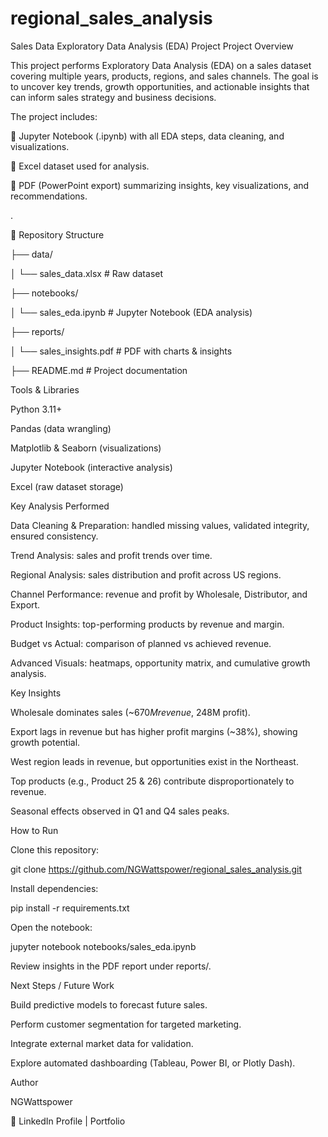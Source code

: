 # regional_sales_analysis

Sales Data Exploratory Data Analysis (EDA) Project
Project Overview

This project performs Exploratory Data Analysis (EDA) on a sales dataset covering multiple years, products, regions, and sales channels.
The goal is to uncover key trends, growth opportunities, and actionable insights that can inform sales strategy and business decisions.

The project includes:

📑 Jupyter Notebook (.ipynb) with all EDA steps, data cleaning, and visualizations.

📂 Excel dataset used for analysis.

📘 PDF (PowerPoint export) summarizing insights, key visualizations, and recommendations.

.

📂 Repository Structure

├── data/ 

│   └── sales_data.xlsx       # Raw dataset

├── notebooks/

│   └── sales_eda.ipynb       # Jupyter Notebook (EDA analysis)

├── reports/

│   └── sales_insights.pdf    # PDF with charts & insights

├── README.md                 # Project documentation



Tools & Libraries

Python 3.11+

Pandas (data wrangling)

Matplotlib & Seaborn (visualizations)

Jupyter Notebook (interactive analysis)

Excel (raw dataset storage)

Key Analysis Performed

Data Cleaning & Preparation: handled missing values, validated integrity, ensured consistency.

Trend Analysis: sales and profit trends over time.

Regional Analysis: sales distribution and profit across US regions.

Channel Performance: revenue and profit by Wholesale, Distributor, and Export.

Product Insights: top-performing products by revenue and margin.

Budget vs Actual: comparison of planned vs achieved revenue.

Advanced Visuals: heatmaps, opportunity matrix, and cumulative growth analysis.

Key Insights

Wholesale dominates sales (~$670M revenue, ~$248M profit).

Export lags in revenue but has higher profit margins (~38%), showing growth potential.

West region leads in revenue, but opportunities exist in the Northeast.

Top products (e.g., Product 25 & 26) contribute disproportionately to revenue.

Seasonal effects observed in Q1 and Q4 sales peaks.

How to Run

Clone this repository:

git clone https://github.com/NGWattspower/regional_sales_analysis.git



Install dependencies:

pip install -r requirements.txt


Open the notebook:

jupyter notebook notebooks/sales_eda.ipynb


Review insights in the PDF report under reports/.

Next Steps / Future Work

Build predictive models to forecast future sales.

Perform customer segmentation for targeted marketing.

Integrate external market data for validation.

Explore automated dashboarding (Tableau, Power BI, or Plotly Dash).

Author

NGWattspower

🔗 LinkedIn Profile
 | Portfolio
